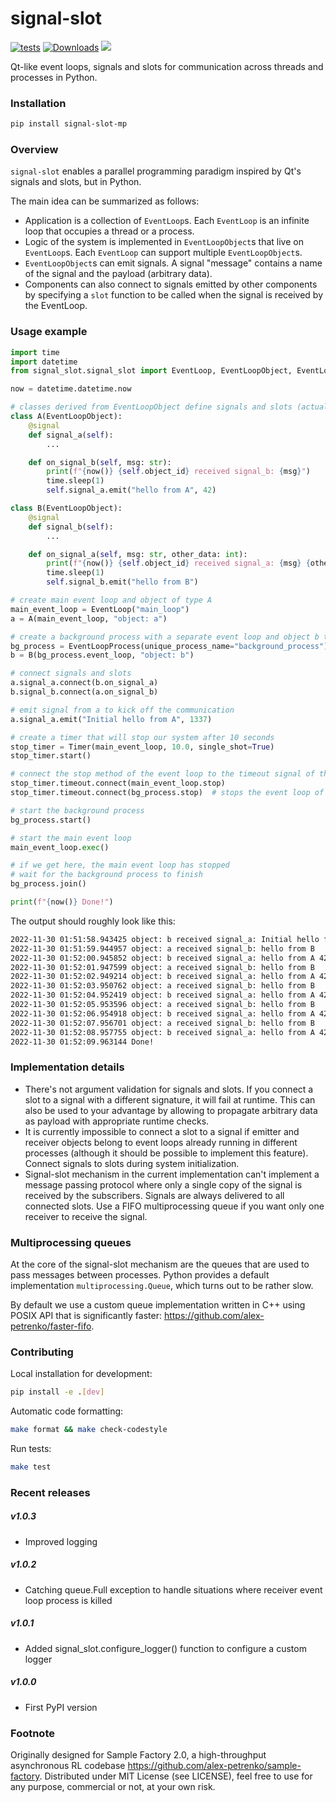 # signal-slot

[![tests](https://github.com/alex-petrenko/signal-slot/actions/workflows/test-ci.yml/badge.svg)](https://github.com/alex-petrenko/signal-slot/actions/workflows/test-ci.yml)
[![Downloads](https://pepy.tech/badge/signal-slot-mp)](https://pepy.tech/project/signal-slot-mp)
[<img src="https://img.shields.io/discord/987232982798598164?label=discord">](https://discord.gg/BCfHWaSMkr)

Qt-like event loops, signals and slots for communication across threads and processes in Python.

### Installation

```bash
pip install signal-slot-mp
```

### Overview

`signal-slot` enables a parallel programming paradigm inspired by Qt's signals and slots, but in Python.

The main idea can be summarized as follows:

* Application is a collection of `EventLoop`s. Each `EventLoop` is an infinite loop that occupies a thread or a process.
* Logic of the system is implemented in `EventLoopObject`s that live on `EventLoop`s. Each `EventLoop` can support multiple `EventLoopObject`s.
* `EventLoopObject`s can emit signals. A signal "message" contains a name of the signal
and the payload (arbitrary data).
* Components can also connect to signals emitted by other components by specifying a `slot` function to be called when the signal is received
by the EventLoop.

### Usage example

```python
import time
import datetime
from signal_slot.signal_slot import EventLoop, EventLoopObject, EventLoopProcess, Timer, signal

now = datetime.datetime.now

# classes derived from EventLoopObject define signals and slots (actually any method can be a slot)
class A(EventLoopObject):
    @signal
    def signal_a(self):
        ...

    def on_signal_b(self, msg: str):
        print(f"{now()} {self.object_id} received signal_b: {msg}")
        time.sleep(1)
        self.signal_a.emit("hello from A", 42)

class B(EventLoopObject):
    @signal
    def signal_b(self):
        ...

    def on_signal_a(self, msg: str, other_data: int):
        print(f"{now()} {self.object_id} received signal_a: {msg} {other_data}")
        time.sleep(1)
        self.signal_b.emit("hello from B")

# create main event loop and object of type A
main_event_loop = EventLoop("main_loop")
a = A(main_event_loop, "object: a")

# create a background process with a separate event loop and object b that lives on that event loop
bg_process = EventLoopProcess(unique_process_name="background_process")
b = B(bg_process.event_loop, "object: b")

# connect signals and slots
a.signal_a.connect(b.on_signal_a)
b.signal_b.connect(a.on_signal_b)

# emit signal from a to kick off the communication
a.signal_a.emit("Initial hello from A", 1337)

# create a timer that will stop our system after 10 seconds
stop_timer = Timer(main_event_loop, 10.0, single_shot=True)
stop_timer.start()

# connect the stop method of the event loop to the timeout signal of the timer
stop_timer.timeout.connect(main_event_loop.stop)
stop_timer.timeout.connect(bg_process.stop)  # stops the event loop of the background process

# start the background process
bg_process.start()

# start the main event loop
main_event_loop.exec()

# if we get here, the main event loop has stopped
# wait for the background process to finish
bg_process.join()

print(f"{now()} Done!")
```

The output should roughly look like this:

```bash
2022-11-30 01:51:58.943425 object: b received signal_a: Initial hello from A 1337
2022-11-30 01:51:59.944957 object: a received signal_b: hello from B
2022-11-30 01:52:00.945852 object: b received signal_a: hello from A 42
2022-11-30 01:52:01.947599 object: a received signal_b: hello from B
2022-11-30 01:52:02.949214 object: b received signal_a: hello from A 42
2022-11-30 01:52:03.950762 object: a received signal_b: hello from B
2022-11-30 01:52:04.952419 object: b received signal_a: hello from A 42
2022-11-30 01:52:05.953596 object: a received signal_b: hello from B
2022-11-30 01:52:06.954918 object: b received signal_a: hello from A 42
2022-11-30 01:52:07.956701 object: a received signal_b: hello from B
2022-11-30 01:52:08.957755 object: b received signal_a: hello from A 42
2022-11-30 01:52:09.963144 Done!
```

### Implementation details

* There's not argument validation for signals and slots. If you connect a slot to a signal with a different signature,
it will fail at runtime. This can also be used to your advantage by allowing to propagate arbitrary data as
payload with appropriate runtime checks.
* It is currently impossible to connect a slot to a signal if emitter and receiver objects belong to event loops
already running in different processes (although it should be possible to implement this feature).
Connect signals to slots during system initialization.
* Signal-slot mechanism in the current implementation can't implement a message passing protocol where
only a single copy of the signal is received by the subscribers. Signals are always delivered to all connected slots.
Use a FIFO multiprocessing queue if you want only one receiver to receive the signal.

### Multiprocessing queues

At the core of the signal-slot mechanism are the queues that are used to pass messages between processes.
Python provides a default implementation `multiprocessing.Queue`, which turns out to be rather slow.

By default we use a custom queue implementation written in C++ using POSIX API that is significantly faster:
https://github.com/alex-petrenko/faster-fifo.

### Contributing

Local installation for development:

```bash
pip install -e .[dev]
```

Automatic code formatting:

```bash
make format && make check-codestyle
```

Run tests:

```bash
make test
```

### Recent releases

##### v1.0.3
* Improved logging

##### v1.0.2
* Catching queue.Full exception to handle situations where receiver event loop process is killed

##### v1.0.1
* Added signal_slot.configure_logger() function to configure a custom logger

##### v1.0.0
* First PyPI version

### Footnote

Originally designed for Sample Factory 2.0, a high-throughput asynchronous RL codebase https://github.com/alex-petrenko/sample-factory.
Distributed under MIT License (see LICENSE), feel free to use for any purpose, commercial or not, at your own risk.